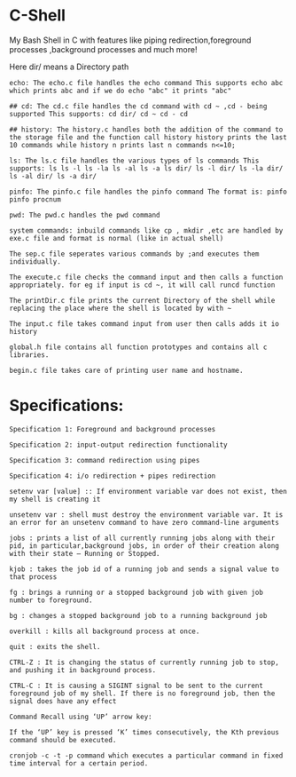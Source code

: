 # C-Shell
My Bash Shell in C with features like piping redirection,foreground processes ,background processes and much more!



Here dir/ means a Directory path

    echo: The echo.c file handles the echo command This supports echo abc which prints abc and if we do echo "abc" it prints "abc"

    ## cd: The cd.c file handles the cd command with cd ~ ,cd - being supported This supports: cd dir/ cd ~ cd - cd

    ## history: The history.c handles both the addition of the command to the storage file and the function call history history prints the last 10 commands while history n prints last n commands n<=10;

    ls: The ls.c file handles the various types of ls commands This supports: ls ls -l ls -la ls -al ls -a ls dir/ ls -l dir/ ls -la dir/ ls -al dir/ ls -a dir/

    pinfo: The pinfo.c file handles the pinfo command The format is: pinfo pinfo procnum

    pwd: The pwd.c handles the pwd command

    system commands: inbuild commands like cp , mkdir ,etc are handled by exe.c file and format is normal (like in actual shell)

    The sep.c file seperates various commands by ;and executes them individually.

    The execute.c file checks the command input and then calls a function appropriately. for eg if input is cd ~, it will call runcd function

    The printDir.c file prints the current Directory of the shell while replacing the place where the shell is located by with ~

    The input.c file takes command input from user then calls adds it io history

    global.h file contains all function prototypes and contains all c libraries.

    begin.c file takes care of printing user name and hostname.

# Specifications:

    Specification 1: Foreground and background processes

    Specification 2: input-output redirection functionality

    Specification 3: command redirection using pipes

    Specification 4: i/o redirection + pipes redirection

    setenv var [value] :: If environment variable var does not exist, then my shell is creating it

    unsetenv var : shell must destroy the environment variable var. It is an error for an unsetenv command to have zero command-line arguments

    jobs : prints a list of all currently running jobs along with their pid, in particular,background jobs, in order of their creation along with their state – Running or Stopped.

    kjob : takes the job id of a running job and sends a signal value to that process

    fg : brings a running or a stopped background job with given job number to foreground.

    bg : changes a stopped background job to a running background job

    overkill : kills all background process at once.

    quit : exits the shell.

    CTRL-Z : It is changing the status of currently running job to stop, and pushing it in background process.

    CTRL-C : It is causing a SIGINT signal to be sent to the current foreground job of my shell. If there is no foreground job, then the signal does have any effect

    Command Recall using ‘UP’ arrow key:

    If the ‘UP’ key is pressed ‘K’ times consecutively, the Kth previous command should be executed.

    cronjob -c -t -p command which executes a particular command in fixed time interval for a certain period.



